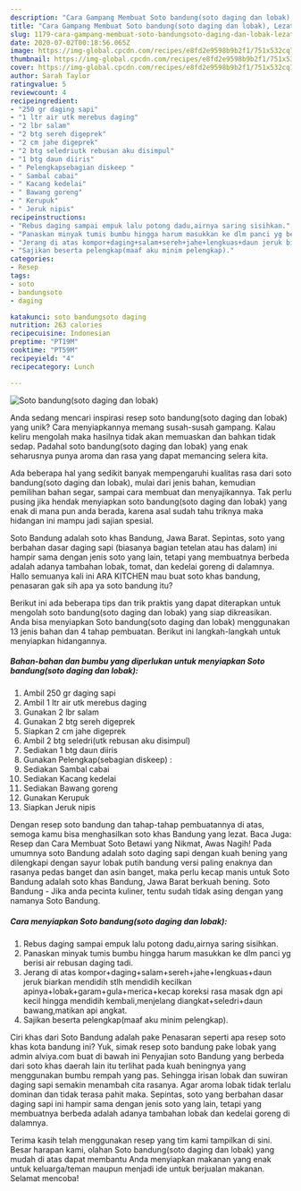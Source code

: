 ```yaml
---
description: "Cara Gampang Membuat Soto bandung(soto daging dan lobak), Lezat Sekali"
title: "Cara Gampang Membuat Soto bandung(soto daging dan lobak), Lezat Sekali"
slug: 1179-cara-gampang-membuat-soto-bandungsoto-daging-dan-lobak-lezat-sekali
date: 2020-07-02T00:18:56.065Z
image: https://img-global.cpcdn.com/recipes/e8fd2e9598b9b2f1/751x532cq70/soto-bandungsoto-daging-dan-lobak-foto-resep-utama.jpg
thumbnail: https://img-global.cpcdn.com/recipes/e8fd2e9598b9b2f1/751x532cq70/soto-bandungsoto-daging-dan-lobak-foto-resep-utama.jpg
cover: https://img-global.cpcdn.com/recipes/e8fd2e9598b9b2f1/751x532cq70/soto-bandungsoto-daging-dan-lobak-foto-resep-utama.jpg
author: Sarah Taylor
ratingvalue: 5
reviewcount: 4
recipeingredient:
- "250 gr daging sapi"
- "1 ltr air utk merebus daging"
- "2 lbr salam"
- "2 btg sereh digeprek"
- "2 cm jahe digeprek"
- "2 btg seledriutk rebusan aku disimpul"
- "1 btg daun diiris"
- " Pelengkapsebagian diskeep "
- " Sambal cabai"
- " Kacang kedelai"
- " Bawang goreng"
- " Kerupuk"
- " Jeruk nipis"
recipeinstructions:
- "Rebus daging sampai empuk lalu potong dadu,airnya saring sisihkan."
- "Panaskan minyak tumis bumbu hingga harum masukkan ke dlm panci yg berisi air rebusan daging tadi."
- "Jerang di atas kompor+daging+salam+sereh+jahe+lengkuas+daun jeruk biarkan mendidih stlh mendidih kecilkan apinya+lobak+garam+gula+merica+kecap koreksi rasa masak dgn api kecil hingga mendidih kembali,menjelang diangkat+seledri+daun bawang,matikan api angkat."
- "Sajikan beserta pelengkap(maaf aku minim pelengkap)."
categories:
- Resep
tags:
- soto
- bandungsoto
- daging

katakunci: soto bandungsoto daging 
nutrition: 263 calories
recipecuisine: Indonesian
preptime: "PT19M"
cooktime: "PT59M"
recipeyield: "4"
recipecategory: Lunch

---
```



![Soto bandung(soto daging dan lobak)](https://img-global.cpcdn.com/recipes/e8fd2e9598b9b2f1/751x532cq70/soto-bandungsoto-daging-dan-lobak-foto-resep-utama.jpg)

Anda sedang mencari inspirasi resep soto bandung(soto daging dan lobak) yang unik? Cara menyiapkannya memang susah-susah gampang. Kalau keliru mengolah maka hasilnya tidak akan memuaskan dan bahkan tidak sedap. Padahal soto bandung(soto daging dan lobak) yang enak seharusnya punya aroma dan rasa yang dapat memancing selera kita.

Ada beberapa hal yang sedikit banyak mempengaruhi kualitas rasa dari soto bandung(soto daging dan lobak), mulai dari jenis bahan, kemudian pemilihan bahan segar, sampai cara membuat dan menyajikannya. Tak perlu pusing jika hendak menyiapkan soto bandung(soto daging dan lobak) yang enak di mana pun anda berada, karena asal sudah tahu triknya maka hidangan ini mampu jadi sajian spesial.

Soto Bandung adalah soto khas Bandung, Jawa Barat. Sepintas, soto yang berbahan dasar daging sapi (biasanya bagian tetelan atau has dalam) ini hampir sama dengan jenis soto yang lain, tetapi yang membuatnya berbeda adalah adanya tambahan lobak, tomat, dan kedelai goreng di dalamnya. Hallo semuanya kali ini ARA KITCHEN mau buat soto khas bandung, penasaran gak sih apa ya soto bandung itu?


Berikut ini ada beberapa tips dan trik praktis yang dapat diterapkan untuk mengolah soto bandung(soto daging dan lobak) yang siap dikreasikan. Anda bisa menyiapkan Soto bandung(soto daging dan lobak) menggunakan 13 jenis bahan dan 4 tahap pembuatan. Berikut ini langkah-langkah untuk menyiapkan hidangannya.

<!--inarticleads1-->

##### Bahan-bahan dan bumbu yang diperlukan untuk menyiapkan Soto bandung(soto daging dan lobak):

1. Ambil 250 gr daging sapi
1. Ambil 1 ltr air utk merebus daging
1. Gunakan 2 lbr salam
1. Gunakan 2 btg sereh digeprek
1. Siapkan 2 cm jahe digeprek
1. Ambil 2 btg seledri(utk rebusan aku disimpul)
1. Sediakan 1 btg daun diiris
1. Gunakan  Pelengkap(sebagian diskeep) :
1. Sediakan  Sambal cabai
1. Sediakan  Kacang kedelai
1. Sediakan  Bawang goreng
1. Gunakan  Kerupuk
1. Siapkan  Jeruk nipis


Dengan resep soto bandung dan tahap-tahap pembuatannya di atas, semoga kamu bisa menghasilkan soto khas Bandung yang lezat. Baca Juga: Resep dan Cara Membuat Soto Betawi yang Nikmat, Awas Nagih! Pada umumnya soto Bandung adalah soto daging sapi dengan kuah bening yang dilengkapi dengan sayur lobak putih bandung versi paling enaknya dan rasanya pedas banget dan asin banget, maka perlu kecap manis untuk Soto Bandung adalah soto khas Bandung, Jawa Barat berkuah bening. Soto Bandung - Jika anda pecinta kuliner, tentu sudah tidak asing dengan yang namanya Soto Bandung. 

<!--inarticleads2-->

##### Cara menyiapkan Soto bandung(soto daging dan lobak):

1. Rebus daging sampai empuk lalu potong dadu,airnya saring sisihkan.
1. Panaskan minyak tumis bumbu hingga harum masukkan ke dlm panci yg berisi air rebusan daging tadi.
1. Jerang di atas kompor+daging+salam+sereh+jahe+lengkuas+daun jeruk biarkan mendidih stlh mendidih kecilkan apinya+lobak+garam+gula+merica+kecap koreksi rasa masak dgn api kecil hingga mendidih kembali,menjelang diangkat+seledri+daun bawang,matikan api angkat.
1. Sajikan beserta pelengkap(maaf aku minim pelengkap).


Ciri khas dari Soto Bandung adalah pake Penasaran seperti apa resep soto khas kota bandung ini? Yuk, simak resep soto bandung pake lobak yang admin alviya.com buat di bawah ini Penyajian soto Bandung yang berbeda dari soto khas daerah lain itu terlihat pada kuah beningnya yang menggunakan bumbu rempah yang pas. Sehingga irisan lobak dan suwiran daging sapi semakin menambah cita rasanya. Agar aroma lobak tidak terlalu dominan dan tidak terasa pahit maka. Sepintas, soto yang berbahan dasar daging sapi ini hampir sama dengan jenis soto yang lain, tetapi yang membuatnya berbeda adalah adanya tambahan lobak dan kedelai goreng di dalamnya. 

Terima kasih telah menggunakan resep yang tim kami tampilkan di sini. Besar harapan kami, olahan Soto bandung(soto daging dan lobak) yang mudah di atas dapat membantu Anda menyiapkan makanan yang enak untuk keluarga/teman maupun menjadi ide untuk berjualan makanan. Selamat mencoba!
